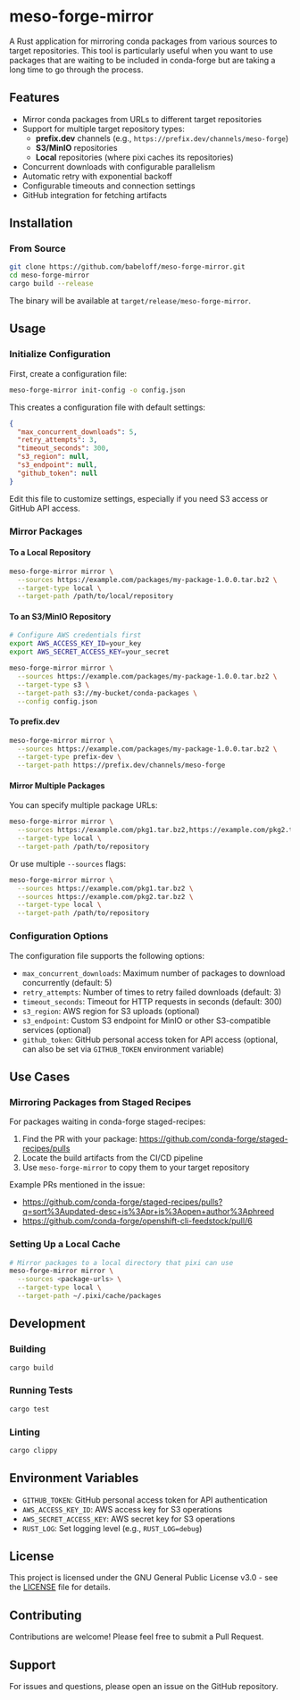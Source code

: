 # meso-forge-mirror

A Rust application for mirroring conda packages from various sources to target repositories. This tool is particularly useful when you want to use packages that are waiting to be included in conda-forge but are taking a long time to go through the process.

## Features

- Mirror conda packages from URLs to different target repositories
- Support for multiple target repository types:
  - **prefix.dev** channels (e.g., `https://prefix.dev/channels/meso-forge`)
  - **S3/MinIO** repositories
  - **Local** repositories (where pixi caches its repositories)
- Concurrent downloads with configurable parallelism
- Automatic retry with exponential backoff
- Configurable timeouts and connection settings
- GitHub integration for fetching artifacts

## Installation

### From Source

```bash
git clone https://github.com/babeloff/meso-forge-mirror.git
cd meso-forge-mirror
cargo build --release
```

The binary will be available at `target/release/meso-forge-mirror`.

## Usage

### Initialize Configuration

First, create a configuration file:

```bash
meso-forge-mirror init-config -o config.json
```

This creates a configuration file with default settings:

```json
{
  "max_concurrent_downloads": 5,
  "retry_attempts": 3,
  "timeout_seconds": 300,
  "s3_region": null,
  "s3_endpoint": null,
  "github_token": null
}
```

Edit this file to customize settings, especially if you need S3 access or GitHub API access.

### Mirror Packages

#### To a Local Repository

```bash
meso-forge-mirror mirror \
  --sources https://example.com/packages/my-package-1.0.0.tar.bz2 \
  --target-type local \
  --target-path /path/to/local/repository
```

#### To an S3/MinIO Repository

```bash
# Configure AWS credentials first
export AWS_ACCESS_KEY_ID=your_key
export AWS_SECRET_ACCESS_KEY=your_secret

meso-forge-mirror mirror \
  --sources https://example.com/packages/my-package-1.0.0.tar.bz2 \
  --target-type s3 \
  --target-path s3://my-bucket/conda-packages \
  --config config.json
```

#### To prefix.dev

```bash
meso-forge-mirror mirror \
  --sources https://example.com/packages/my-package-1.0.0.tar.bz2 \
  --target-type prefix-dev \
  --target-path https://prefix.dev/channels/meso-forge
```

#### Mirror Multiple Packages

You can specify multiple package URLs:

```bash
meso-forge-mirror mirror \
  --sources https://example.com/pkg1.tar.bz2,https://example.com/pkg2.tar.bz2 \
  --target-type local \
  --target-path /path/to/repository
```

Or use multiple `--sources` flags:

```bash
meso-forge-mirror mirror \
  --sources https://example.com/pkg1.tar.bz2 \
  --sources https://example.com/pkg2.tar.bz2 \
  --target-type local \
  --target-path /path/to/repository
```

### Configuration Options

The configuration file supports the following options:

- `max_concurrent_downloads`: Maximum number of packages to download concurrently (default: 5)
- `retry_attempts`: Number of times to retry failed downloads (default: 3)
- `timeout_seconds`: Timeout for HTTP requests in seconds (default: 300)
- `s3_region`: AWS region for S3 uploads (optional)
- `s3_endpoint`: Custom S3 endpoint for MinIO or other S3-compatible services (optional)
- `github_token`: GitHub personal access token for API access (optional, can also be set via `GITHUB_TOKEN` environment variable)

## Use Cases

### Mirroring Packages from Staged Recipes

For packages waiting in conda-forge staged-recipes:

1. Find the PR with your package: https://github.com/conda-forge/staged-recipes/pulls
2. Locate the build artifacts from the CI/CD pipeline
3. Use `meso-forge-mirror` to copy them to your target repository

Example PRs mentioned in the issue:
- https://github.com/conda-forge/staged-recipes/pulls?q=sort%3Aupdated-desc+is%3Apr+is%3Aopen+author%3Aphreed
- https://github.com/conda-forge/openshift-cli-feedstock/pull/6

### Setting Up a Local Cache

```bash
# Mirror packages to a local directory that pixi can use
meso-forge-mirror mirror \
  --sources <package-urls> \
  --target-type local \
  --target-path ~/.pixi/cache/packages
```

## Development

### Building

```bash
cargo build
```

### Running Tests

```bash
cargo test
```

### Linting

```bash
cargo clippy
```

## Environment Variables

- `GITHUB_TOKEN`: GitHub personal access token for API authentication
- `AWS_ACCESS_KEY_ID`: AWS access key for S3 operations
- `AWS_SECRET_ACCESS_KEY`: AWS secret key for S3 operations
- `RUST_LOG`: Set logging level (e.g., `RUST_LOG=debug`)

## License

This project is licensed under the GNU General Public License v3.0 - see the [LICENSE](LICENSE) file for details.

## Contributing

Contributions are welcome! Please feel free to submit a Pull Request.

## Support

For issues and questions, please open an issue on the GitHub repository.
